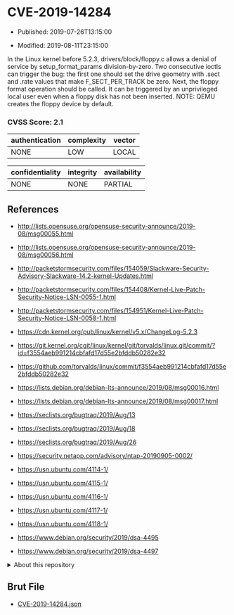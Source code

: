 # CVE-2019-14284

- Published: 2019-07-26T13:15:00

- Modified: 2019-08-11T23:15:00

In the Linux kernel before 5.2.3, drivers/block/floppy.c allows a denial of service by setup_format_params division-by-zero. Two consecutive ioctls can trigger the bug: the first one should set the drive geometry with .sect and .rate values that make F_SECT_PER_TRACK be zero. Next, the floppy format operation should be called. It can be triggered by an unprivileged local user even when a floppy disk has not been inserted. NOTE: QEMU creates the floppy device by default.

### CVSS Score: **2.1**

| authentication | complexity | vector |
| --- | --- | --- |
| NONE | LOW | LOCAL |

| confidentiality | integrity | availability |
| --- | --- | --- |
| NONE | NONE | PARTIAL |

## References

* http://lists.opensuse.org/opensuse-security-announce/2019-08/msg00055.html

* http://lists.opensuse.org/opensuse-security-announce/2019-08/msg00056.html

* http://packetstormsecurity.com/files/154059/Slackware-Security-Advisory-Slackware-14.2-kernel-Updates.html

* http://packetstormsecurity.com/files/154408/Kernel-Live-Patch-Security-Notice-LSN-0055-1.html

* http://packetstormsecurity.com/files/154951/Kernel-Live-Patch-Security-Notice-LSN-0058-1.html

* https://cdn.kernel.org/pub/linux/kernel/v5.x/ChangeLog-5.2.3

* https://git.kernel.org/cgit/linux/kernel/git/torvalds/linux.git/commit/?id=f3554aeb991214cbfafd17d55e2bfddb50282e32

* https://github.com/torvalds/linux/commit/f3554aeb991214cbfafd17d55e2bfddb50282e32

* https://lists.debian.org/debian-lts-announce/2019/08/msg00016.html

* https://lists.debian.org/debian-lts-announce/2019/08/msg00017.html

* https://seclists.org/bugtraq/2019/Aug/13

* https://seclists.org/bugtraq/2019/Aug/18

* https://seclists.org/bugtraq/2019/Aug/26

* https://security.netapp.com/advisory/ntap-20190905-0002/

* https://usn.ubuntu.com/4114-1/

* https://usn.ubuntu.com/4115-1/

* https://usn.ubuntu.com/4116-1/

* https://usn.ubuntu.com/4117-1/

* https://usn.ubuntu.com/4118-1/

* https://www.debian.org/security/2019/dsa-4495

* https://www.debian.org/security/2019/dsa-4497

<details>
<summary>About this repository</summary> 

  This repository is part of the project [Live Hack CVE](https://github.com/Live-Hack-CVE). Main website can be found [www.live-hack.org](https://www.live-hack.org) 
  
  Made by [Sn0wAlice](https://github.com/Sn0wAlice) for the people that care about security and need to have a feed of the latest CVEs. Hope you enjoy it, don't forget to star the repo and follow me on [Twitter](https://twitter.com/Sn0wAlice) and [Github](https://github.com/Sn0wAlice). And that is my [personnal website](https://www.alice-snow.me/)

  - [Home Page](https://github.com/Live-Hack-CVE)
  - [Framework](https://github.com/Live-Hack-CVE/cve-framework)
  - [CVE database](https://github.com/Live-Hack-CVE/full_database)
  - [Changelog](https://github.com/Live-Hack-CVE/Changelog)
</details>

## Brut File

* [CVE-2019-14284.json](https://raw.githubusercontent.com/Live-Hack-CVE/full_database/main/cves/2019/CVE-2019-14284.json)

